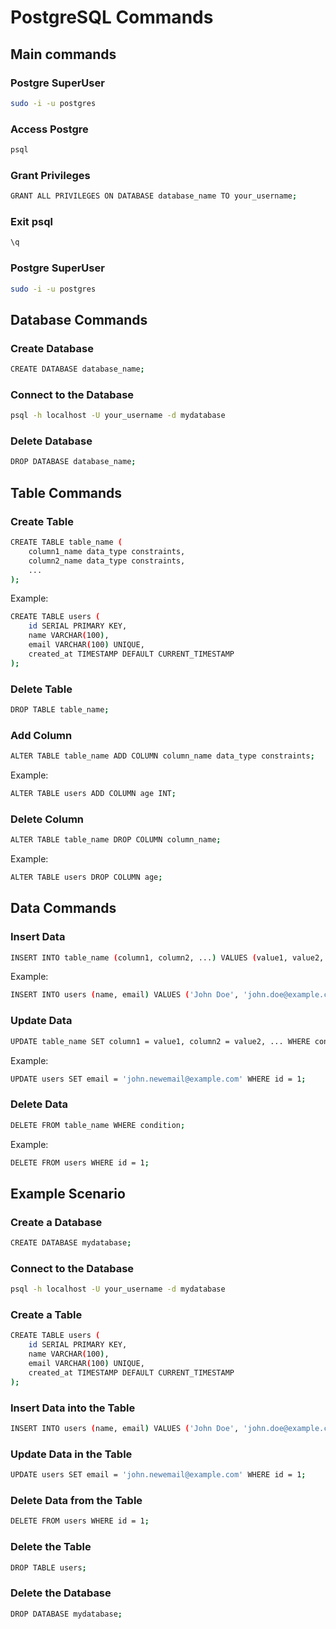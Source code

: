 # PostgreSQL Commands

## Main commands

### Postgre SuperUser
```bash
sudo -i -u postgres
```
### Access Postgre
```bash
psql
```
### Grant Privileges
```bash
GRANT ALL PRIVILEGES ON DATABASE database_name TO your_username;
```
### Exit psql 
```bash
\q
```

### Postgre SuperUser
```bash
sudo -i -u postgres
```

## Database Commands

### Create Database
```bash
CREATE DATABASE database_name;
```
### Connect to the Database
```bash
psql -h localhost -U your_username -d mydatabase
```

### Delete Database
```bash
DROP DATABASE database_name;
```

## Table Commands

### Create Table
```bash
CREATE TABLE table_name (
    column1_name data_type constraints,
    column2_name data_type constraints,
    ...
);
```
Example:
```bash
CREATE TABLE users (
    id SERIAL PRIMARY KEY,
    name VARCHAR(100),
    email VARCHAR(100) UNIQUE,
    created_at TIMESTAMP DEFAULT CURRENT_TIMESTAMP
);
```

### Delete Table
```bash
DROP TABLE table_name;
```

### Add Column
```bash
ALTER TABLE table_name ADD COLUMN column_name data_type constraints;
```
Example:
```bash
ALTER TABLE users ADD COLUMN age INT;
```

### Delete Column
```bash
ALTER TABLE table_name DROP COLUMN column_name;
```
Example:
```bash
ALTER TABLE users DROP COLUMN age;
```

## Data Commands

### Insert Data
```bash
INSERT INTO table_name (column1, column2, ...) VALUES (value1, value2, ...);
```
Example:
```bash
INSERT INTO users (name, email) VALUES ('John Doe', 'john.doe@example.com');
```

### Update Data
```bash
UPDATE table_name SET column1 = value1, column2 = value2, ... WHERE condition;
```
Example:
```bash
UPDATE users SET email = 'john.newemail@example.com' WHERE id = 1;
```

### Delete Data
```bash
DELETE FROM table_name WHERE condition;
```
Example:
```bash
DELETE FROM users WHERE id = 1;
```

## Example Scenario

### Create a Database
```bash
CREATE DATABASE mydatabase;
```

### Connect to the Database
```bash
psql -h localhost -U your_username -d mydatabase
```

### Create a Table
```bash
CREATE TABLE users (
    id SERIAL PRIMARY KEY,
    name VARCHAR(100),
    email VARCHAR(100) UNIQUE,
    created_at TIMESTAMP DEFAULT CURRENT_TIMESTAMP
);
```

### Insert Data into the Table
```bash
INSERT INTO users (name, email) VALUES ('John Doe', 'john.doe@example.com');
```

### Update Data in the Table
```bash
UPDATE users SET email = 'john.newemail@example.com' WHERE id = 1;
```

### Delete Data from the Table
```bash
DELETE FROM users WHERE id = 1;
```

### Delete the Table
```bash
DROP TABLE users;
```

### Delete the Database
```bash
DROP DATABASE mydatabase;
